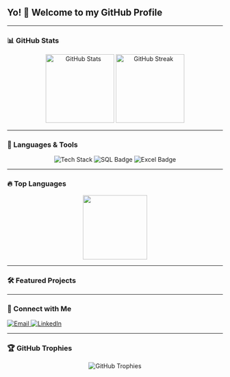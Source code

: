 ## Yo! 👋 Welcome to my GitHub Profile
---

### 📊 GitHub Stats
<div align="center">
  <img src="https://github-readme-stats.vercel.app/api?username=Gabriel-SL-Araujo&show_icons=true&count_private=true&theme=github_dark_dimmed&hide_border=true" height="160" alt="GitHub Stats" />
  <img src="https://github-readme-streak-stats.herokuapp.com/?user=Gabriel-SL-Araujo&theme=github-dark-blue&hide_border=true" height="160" alt="GitHub Streak" />
</div>

---

### 🚀 Languages & Tools
<div align="center">
  <img src="https://skillicons.dev/icons?i=python,c,java,sql,github,vscode,git,excel&theme=dark" alt="Tech Stack" />
  <img src="https://img.shields.io/badge/SQL-4479A1?style=for-the-badge&logo=sqlite&logoColor=white" alt="SQL Badge" />
  <img src="https://img.shields.io/badge/Excel-217346?style=for-the-badge&logo=microsoft-excel&logoColor=white" alt="Excel Badge" />
</div>

---

### 🔥 Top Languages
<div align="center">
  <img src="https://github-readme-stats.vercel.app/api/top-langs?username=Gabriel-SL-Araujo&layout=compact&langs_count=6&theme=github_dark_dimmed&hide_border=true" height="150" />
</div>

---

### 🛠️ Featured Projects


---

### 👯️ Connect with Me
<div align="left">
  <a href="mailto:gabrielsla2022@gmail.com">
    <img src="https://img.shields.io/badge/Email-539bf5?style=for-the-badge&logo=gmail&logoColor=white" alt="Email" />
  </a>
  <a href="https://www.linkedin.com/in/gabriel-ara%C3%BAjo-345131289/">
    <img src="https://img.shields.io/badge/LinkedIn-539bf5?style=for-the-badge&logo=linkedin&logoColor=white" alt="LinkedIn" />
  </a>
</div>

---

### 🏆 GitHub Trophies
<div align="center">
  <img src="https://github-profile-trophy.vercel.app/?username=Gabriel-SL-Araujo&theme=darkhub&no-frame=true&margin-w=15" alt="GitHub Trophies" />
</div>
